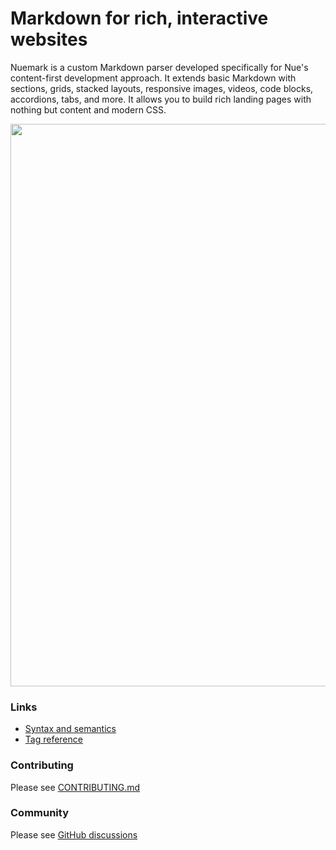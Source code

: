 

# Markdown for rich, interactive websites
Nuemark is a custom Markdown parser developed specifically for Nue's content-first development approach. It extends basic Markdown with sections, grids, stacked layouts, responsive images, videos, code blocks, accordions, tabs, and more. It allows you to build rich landing pages with nothing but content and modern CSS.


<a href="https://nuejs.org/">
  <img src="https://nuejs.org/img/content-files-big.png" width="900">
</a>

### Links

* [Syntax and semantics](https://nuejs.org/docs/content-syntax.html)
* [Tag reference](https://nuejs.org/docs/content-tags.html)


### Contributing

Please see [CONTRIBUTING.md](/CONTRIBUTING.md)


### Community

Please see [GitHub discussions](https://github.com/nuejs/nue/discussions)
